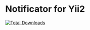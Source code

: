 # Notificator for Yii2

[![Total Downloads](https://img.shields.io/packagist/dt/sorokinmedia/yii2-notificator.svg)](https://packagist.org/packages/sorokinmedia/yii2-notificator)
